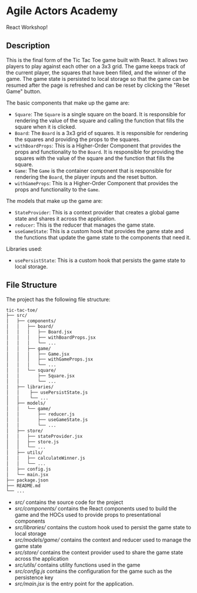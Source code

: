 # Agile Actors Academy

React Workshop!

## Description

This is the final form of the Tic Tac Toe game built with React. It allows two players to play against each other on a 3x3 grid. The game keeps track of the current player, the squares that have been filled, and the winner of the game. The game state is persisted to local storage so that the game can be resumed after the page is refreshed and can be reset by clicking the "Reset Game" button.

The basic components that make up the game are:

- `Square`: The `Square` is a single square on the board. It is responsible for rendering the value of the square and calling the function that fills the square when it is clicked.
- `Board`: The `Board` is a 3x3 grid of squares. It is responsible for rendering the squares and providing the props to the squares.
- `withBoardProps`: This is a Higher-Order Component that provides the props and functionality to the `Board`. It is responsible for providing the squares with the value of the square and the function that fills the square.
- `Game`: The `Game` is the container component that is responsible for rendering the `Board`, the player inputs and the reset button.
- `withGameProps`: This is a Higher-Order Component that provides the props and functionality to the `Game`.

The models that make up the game are:

- `StateProvider`: This is a context provider that creates a global game state and shares it across the application.
- `reducer`: This is the reducer that manages the game state.
- `useGameState`: This is a custom hook that provides the game state and the functions that update the game state to the components that need it.

Libraries used:

- `usePersistState`: This is a custom hook that persists the game state to local storage.

## File Structure

The project has the following file structure:

```bash
tic-tac-toe/
├── src/
│   ├── components/
│   │   ├── board/
│   │   │   ├── Board.jsx
│   │   │   ├── withBoardProps.jsx
│   │   │   └── ...
│   │   ├── game/
│   │   │   ├── Game.jsx
│   │   │   ├── withGameProps.jsx
│   │   │   └── ...
│   │   └── square/
│   │       ├── Square.jsx
│   │       └── ...
│   ├── libraries/
│   │    ├── usePersistState.js
│   │    └── ...
│   ├── models/
│   │   └── game/
│   │       ├── reducer.js
│   │       ├── useGameState.js
│   │       └── ...
│   ├── store/
│   │   ├── stateProvider.jsx
│   │   ├── store.js
│   │   └── ...
│   ├── utils/
│   │   ├── calculateWinner.js
│   │   └── ...
│   ├── config.js
│   └── main.jsx
├── package.json
├── README.md
└── ...
```

- _src/_ contains the source code for the project
- _src/components/_ contains the React components used to build the game and the HOCs used to provide props to presentational components
- _src/libraries/_ contains the custom hook used to persist the game state to local storage
- _src/models/game/_ contains the context and reducer used to manage the game state
- _src/store/_ contains the context provider used to share the game state across the application
- _src/utils/_ contains utility functions used in the game
- _src/config.js_ contains the configuration for the game such as the persistence key
- _src/main.jsx_ is the entry point for the application.

